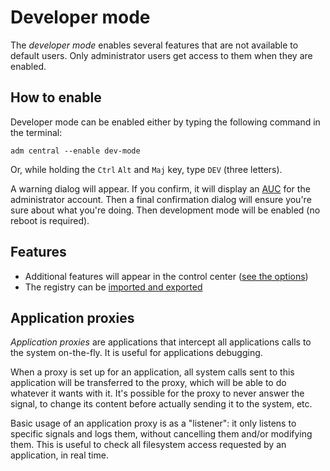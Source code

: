# Developer mode

The _developer mode_ enables several features that are not available to default users. Only administrator users get access to them when they are enabled.

## How to enable

Developer mode can be enabled either by typing the following command in the terminal:

```shell script
adm central --enable dev-mode
```

Or, while holding the `Ctrl` `Alt` and `Maj` key, type `DEV` (three letters).

A warning dialog will appear.
If you confirm, it will display an [AUC](../concepts/users.md#alternative-user-control-auc) for the administrator account.
Then a final confirmation dialog will ensure you're sure about what you're doing. Then development mode will be enabled (no reboot is required).

## Features

- Additional features will appear in the control center ([see the options](../applications/Central.md#development-related-options))
- The registry can be [imported and exported](registry.md#debugging)

## Application proxies

_Application proxies_ are applications that intercept all applications calls to the system on-the-fly. It is useful for applications debugging.

When a proxy is set up for an application, all system calls sent to this application will be transferred to the proxy, which will be able to do whatever it wants with it. It's possible for the proxy to never answer the signal, to change its content before actually sending it to the system, etc.

Basic usage of an application proxy is as a "listener": it only listens to specific signals and logs them, without cancelling them and/or modifying them. This is useful to check all filesystem access requested by an application, in real time.
